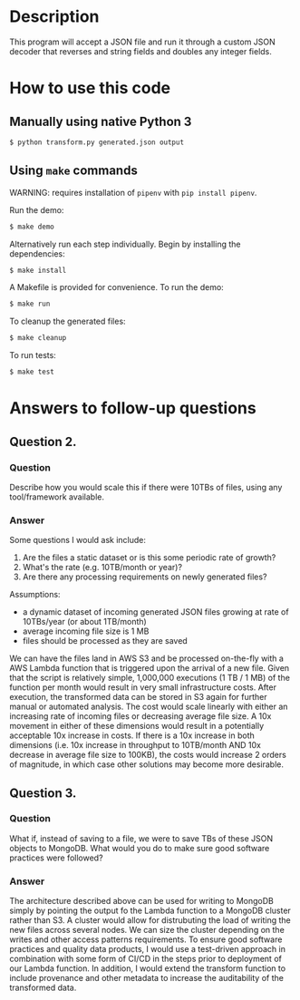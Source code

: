 # Description

This program will accept a JSON file and run it through a custom JSON decoder that reverses and string fields and doubles any integer fields. 

# How to use this code


## Manually using native Python 3

```bash
$ python transform.py generated.json output
```

## Using `make` commands 
WARNING: requires installation of `pipenv` with `pip install pipenv`. 

Run the demo: 
```bash
$ make demo
```

Alternatively run each step individually. Begin by installing the dependencies:

```bash
$ make install
```

A Makefile is provided for convenience. To run the demo: 
```bash
$ make run
```

To cleanup the generated files:
```bash
$ make cleanup
```

To run tests:
```bash
$ make test
```

# Answers to follow-up questions

## Question 2. 

### Question

Describe how you would scale this if there were 10TBs of files, using any tool/framework available.

### Answer

Some questions I would ask include: 
1. Are the files a static dataset or is this some periodic rate of growth? 
2. What's the rate (e.g. 10TB/month or year)? 
3. Are there any processing requirements on newly generated files?

Assumptions:
 - a dynamic dataset of incoming generated JSON files growing at rate of 10TBs/year (or about 1TB/month)
 - average incoming file size is 1 MB
 - files should be processed as they are saved

We can have the files land in AWS S3 and be processed on-the-fly with a AWS Lambda function that is triggered upon the arrival of a new file. 
Given that the script is relatively simple, 1,000,000 executions (1 TB / 1 MB) of the function per month would result in very small infrastructure costs. 
After execution, the transformed data can be stored in S3 again for further manual or automated analysis. 
The cost would scale linearly with either an increasing rate of incoming files or decreasing average file size. 
A 10x movement in either of these dimensions would result in a potentially acceptable 10x increase in costs.
If there is a 10x increase in both dimensions (i.e. 10x increase in throughput to 10TB/month AND 10x decrease in average file size to 100KB), 
the costs would increase 2 orders of magnitude, in which case other solutions may become more desirable.

## Question 3.

### Question

What if, instead of saving to a file, we were to save TBs of these JSON objects to MongoDB. What would you do to make sure good software practices were followed?

### Answer

The architecture described above can be used for writing to MongoDB simply by pointing the output fo the Lambda function to a MongoDB cluster rather than S3. 
A cluster would allow for distrubuting the load of writing the new files across several nodes. 
We can size the cluster depending on the writes and other access patterns requirements.
To ensure good software practices and quality data products, I would use a test-driven approach in combination with some form of CI/CD in the steps prior to 
deployment of our Lambda function. 
In addition, I would extend the transform function to include provenance and other metadata to increase the auditability of the transformed data.
